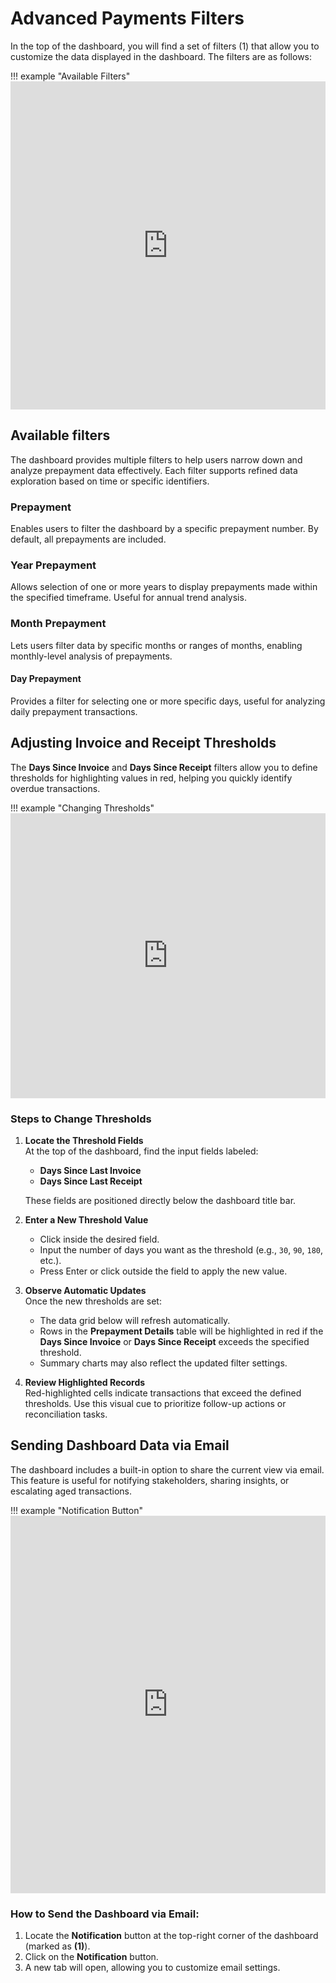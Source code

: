 # **Advanced Payments Filters**

In the top of the dashboard, you will find a set of filters (1) that allow you to customize the data displayed in the dashboard. The filters are as follows:

!!! example "Available Filters"
    <iframe frameborder="0" style="width:100%;height:525px;" src="https://viewer.diagrams.net/?tags=%7B%7D&lightbox=1&highlight=0000ff&edit=_blank&layers=1&nav=1&title=Advanced%20Payments.drawio&transparent=1&dark=auto#Uhttps%3A%2F%2Fdrive.google.com%2Fuc%3Fid%3D1BCh7WuihrrMysr7j9V05zk8p6AI6JoJQ%26export%3Ddownload" allowtransparency="true"></iframe>

## **Available filters**

The dashboard provides multiple filters to help users narrow down and analyze prepayment data effectively. Each filter supports refined data exploration based on time or specific identifiers.


### **Prepayment**

Enables users to filter the dashboard by a specific prepayment number. By default, all prepayments are included. 

### **Year Prepayment**

Allows selection of one or more years to display prepayments made within the specified timeframe. Useful for annual trend analysis.

### **Month Prepayment**

Lets users filter data by specific months or ranges of months, enabling monthly-level analysis of prepayments.

#### **Day Prepayment**

Provides a filter for selecting one or more specific days, useful for analyzing daily prepayment transactions.

## **Adjusting Invoice and Receipt Thresholds**

The **Days Since Invoice** and **Days Since Receipt** filters allow you to define thresholds for highlighting values in red, helping you quickly identify overdue transactions.

!!! example "Changing Thresholds"
     <iframe frameborder="0" style="width:100%;height:456px;" src="https://viewer.diagrams.net/?tags=%7B%7D&lightbox=1&highlight=0000ff&edit=_blank&layers=1&nav=1&title=Advanced%20Payment.drawio&transparent=1&dark=auto#Uhttps%3A%2F%2Fdrive.google.com%2Fuc%3Fid%3D1vrFzIeC_EkLPfqy77hd095CaFCyWvN5s%26export%3Ddownload" allowtransparency="true"></iframe>

### **Steps to Change Thresholds**

1. **Locate the Threshold Fields**  
    At the top of the dashboard, find the input fields labeled:  
    - **Days Since Last Invoice**  
    - **Days Since Last Receipt**  
    
    These fields are positioned directly below the dashboard title bar.

2. **Enter a New Threshold Value**  
    - Click inside the desired field.  
    - Input the number of days you want as the threshold (e.g., `30`, `90`, `180`, etc.).  
    - Press Enter or click outside the field to apply the new value.

3. **Observe Automatic Updates**  
    Once the new thresholds are set:  
    - The data grid below will refresh automatically.  
    - Rows in the **Prepayment Details** table will be highlighted in red if the **Days Since Invoice** or **Days Since Receipt** exceeds the specified threshold.  
    - Summary charts may also reflect the updated filter settings.

4. **Review Highlighted Records**  
    Red-highlighted cells indicate transactions that exceed the defined thresholds. Use this visual cue to prioritize follow-up actions or reconciliation tasks.

## **Sending Dashboard Data via Email**

The dashboard includes a built-in option to share the current view via email. This feature is useful for notifying stakeholders, sharing insights, or escalating aged transactions.

!!! example "Notification Button"
    <iframe frameborder="0" style="width:100%;height:604px;" src="https://viewer.diagrams.net/?tags=%7B%7D&lightbox=1&highlight=0000ff&edit=_blank&layers=1&nav=1&title=Advanced%20Payment.drawio&page-id=BMbgJTPznXi6YE5stnuC&transparent=1&dark=auto#Uhttps%3A%2F%2Fdrive.google.com%2Fuc%3Fid%3D1vrFzIeC_EkLPfqy77hd095CaFCyWvN5s%26export%3Ddownload" allowtransparency="true"></iframe>

### **How to Send the Dashboard via Email:**

1. Locate the **Notification** button at the top-right corner of the dashboard (marked as **(1)**).
2. Click on the **Notification** button.
3. A new tab will open, allowing you to customize email settings.

